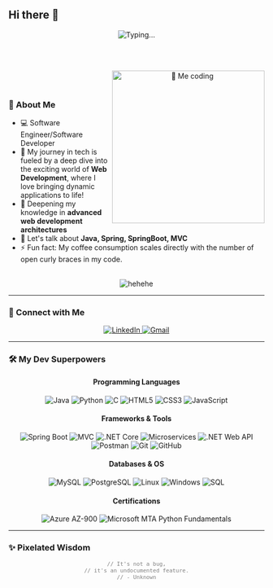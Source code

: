 ## Hi there 👋

<div align="center">
  <img src="https://readme-typing-svg.herokuapp.com?font=Fira+Code&weight=600&size=30&pause=1000&color=2196F3&center=true&vCenter=true&width=600&lines=I'm+Riteeka+Purnekar!+😄" alt="Typing..." />
</div>

<br><br>

<div align="center">  
  <img src="https://media2.giphy.com/media/v1.Y2lkPTc5MGI3NjExejh6NG84N24wcHJ2MmZ1MzJsb2x0NDg2d2xsN3R3c2dvcTU4cmZsaSZlcD12MV9pbnRlcm5hbF9naWZfYnlfaWQmY3Q9Zw/L1R1tvI9svkIWwpVYr/giphy.gif" align="right" alt="👋 Me coding" width="300">
</div>

<br><br> 

### 🚀 About Me

- 💻 Software Engineer/Software Developer
- 🔭 My journey in tech is fueled by a deep dive into the exciting world of **Web Development**, where I love bringing dynamic applications to life!
- 🌱 Deepening my knowledge in **advanced web development architectures**
- 💬 Let's talk about **Java, Spring, SpringBoot, MVC**
- ⚡ Fun fact: My coffee consumption scales directly with the number of open curly braces in my code.
  


<br>

<div align="center">
  <img src="https://readme-typing-svg.herokuapp.com?font=Comic+Sans+MS&weight=500&size=20&pause=1500&color=D399FF&center=true&vCenter=true&width=1000&lines=I+once+tried+to+teach+my+cat+basic+binary%2C+but+we're+still+stuck+on+the+'meow'+phase." alt="hehehe" />
</div>

---

### 🔗 Connect with Me

<div align="center">
  <p>
    <a href="[YOUR_LINKEDIN_PROFILE_UR](https://www.linkedin.com/in/riteeka-purnekar-0039851a9/)L" target="_blank">
      <img src="https://img.shields.io/badge/LinkedIn-0077B5?style=for-the-badge&logo=linkedin&logoColor=white" alt="LinkedIn">
    </a>
    <a href="mailto:riteekajainrj990@gmail.com" target="_blank">
      <img src="https://img.shields.io/badge/Gmail-D14836?style=for-the-badge&logo=gmail&logoColor=white" alt="Gmail">
    </a>
    </p>
</div>

---

### 🛠️ My Dev Superpowers

<div align="center">
  <h4>Programming Languages</h4>
  <p>
    <img src="https://img.shields.io/badge/Java-007396?style=for-the-badge&logo=java&logoColor=white" alt="Java">
    <img src="https://img.shields.io/badge/Python-3776AB?style=for-the-badge&logo=python&logoColor=white" alt="Python">
    <img src="https://img.shields.io/badge/C-A8B9CC?style=for-the-badge&logo=c&logoColor=white" alt="C">
    <img src="https://img.shields.io/badge/HTML5-E34F26?style=for-for-the-badge&logo=html5&logoColor=white" alt="HTML5">
    <img src="https://img.shields.io/badge/CSS3-1572B6?style=for-the-badge&logo=css3&logoColor=white" alt="CSS3">
    <img src="https://img.shields.io/badge/JavaScript-F7DF1E?style=for-the-badge&logo=javascript&logoColor=black" alt="JavaScript">
  </p>
  
  <h4>Frameworks & Tools</h4>
  <p>
    <img src="https://img.shields.io/badge/Spring%20Boot-6DB33F?style=for-the-badge&logo=springboot&logoColor=white" alt="Spring Boot">
    <img src="https://img.shields.io/badge/MVC-E34F26?style=for-the-badge&color=blue&logoColor=white" alt="MVC"> <img src="https://img.shields.io/badge/.NET%20Core-512BD4?style=for-the-badge&logo=dotnet&logoColor=white" alt=".NET Core">
    <img src="https://img.shields.io/badge/Microservices-FF4500?style=for-the-badge&logo=microgen&logoColor=white" alt="Microservices">
    <img src="https://img.shields.io/badge/.NET%20Web%20API-512BD4?style=for-the-badge&logo=dot-net&logoColor=white" alt=".NET Web API">
    <img src="https://img.shields.io/badge/Postman-FF6C37?style=for-the-badge&logo=postman&logoColor=white" alt="Postman">
    <img src="https://img.shields.io/badge/Git-F05032?style=for-the-badge&logo=git&logoColor=white" alt="Git">
    <img src="https://img.shields.io/badge/GitHub-181717?style=for-the-badge&logo=github&logoColor=white" alt="GitHub">
  </p>

  <h4>Databases & OS</h4>
  <p>
    <img src="https://img.shields.io/badge/MySQL-4479A1?style=for-the-badge&logo=mysql&logoColor=white" alt="MySQL">
    <img src="https://img.shields.io/badge/PostgreSQL-336791?style=for-the-badge&logo=postgresql&logoColor=white" alt="PostgreSQL">
    <img src="https://img.shields.io/badge/Linux-FCC624?style=for-the-badge&logo=linux&logoColor=black" alt="Linux">
    <img src="https://img.shields.io/badge/Windows-0078D6?style=for-the-badge&logo=windows&logoColor=white" alt="Windows">
    <img src="https://img.shields.io/badge/SQL-4479A1?style=for-the-badge&logo=microsoft-sql-server&logoColor=white" alt="SQL">
  </p>

  <h4>Certifications</h4>
  <p>
    <img src="https://img.shields.io/badge/Azure%20AZ--900-0078D4?style=for-the-badge&logo=microsoftazure&logoColor=white" alt="Azure AZ-900">
    <img src="https://img.shields.io/badge/Microsoft%20MTA%20Python-0078D4?style=for-the-badge&logo=microsoft&logoColor=white" alt="Microsoft MTA Python Fundamentals">
  </p>
</div>

---

### ✨ Pixelated Wisdom

<div align="center">
  <p style="color:#808080; font-size:0.9em;">
    <code>// It's not a bug,</code><br>
    <code>// it's an undocumented feature.</code><br>
    <code>// - Unknown</code>
  </p>
</div>

<!--
**riteekapurnekar/riteekapurnekar** is a ✨ _special_ ✨ repository because its `README.md` (this file) appears on your GitHub profile.

Here are some ideas to get you started:


- 🔭 I’m currently working on ...
- 🌱 I’m currently learning ...
- 👯 I’m looking to collaborate on ...
- 🤔 I’m looking for help with ...
- 💬 Ask me about ...
- 📫 How to reach me: ...
- 😄 Pronouns: ...
- ⚡ Fun fact: ...
-->
